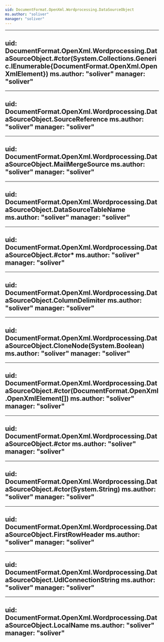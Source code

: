 ```yaml
---
uid: DocumentFormat.OpenXml.Wordprocessing.DataSourceObject
ms.author: "soliver"
manager: "soliver"
---
```


---
uid: DocumentFormat.OpenXml.Wordprocessing.DataSourceObject.#ctor(System.Collections.Generic.IEnumerable{DocumentFormat.OpenXml.OpenXmlElement})
ms.author: "soliver"
manager: "soliver"
---

---
uid: DocumentFormat.OpenXml.Wordprocessing.DataSourceObject.SourceReference
ms.author: "soliver"
manager: "soliver"
---

---
uid: DocumentFormat.OpenXml.Wordprocessing.DataSourceObject.MailMergeSource
ms.author: "soliver"
manager: "soliver"
---

---
uid: DocumentFormat.OpenXml.Wordprocessing.DataSourceObject.DataSourceTableName
ms.author: "soliver"
manager: "soliver"
---

---
uid: DocumentFormat.OpenXml.Wordprocessing.DataSourceObject.#ctor*
ms.author: "soliver"
manager: "soliver"
---

---
uid: DocumentFormat.OpenXml.Wordprocessing.DataSourceObject.ColumnDelimiter
ms.author: "soliver"
manager: "soliver"
---

---
uid: DocumentFormat.OpenXml.Wordprocessing.DataSourceObject.CloneNode(System.Boolean)
ms.author: "soliver"
manager: "soliver"
---

---
uid: DocumentFormat.OpenXml.Wordprocessing.DataSourceObject.#ctor(DocumentFormat.OpenXml.OpenXmlElement[])
ms.author: "soliver"
manager: "soliver"
---

---
uid: DocumentFormat.OpenXml.Wordprocessing.DataSourceObject.#ctor
ms.author: "soliver"
manager: "soliver"
---

---
uid: DocumentFormat.OpenXml.Wordprocessing.DataSourceObject.#ctor(System.String)
ms.author: "soliver"
manager: "soliver"
---

---
uid: DocumentFormat.OpenXml.Wordprocessing.DataSourceObject.FirstRowHeader
ms.author: "soliver"
manager: "soliver"
---

---
uid: DocumentFormat.OpenXml.Wordprocessing.DataSourceObject.UdlConnectionString
ms.author: "soliver"
manager: "soliver"
---

---
uid: DocumentFormat.OpenXml.Wordprocessing.DataSourceObject.LocalName
ms.author: "soliver"
manager: "soliver"
---
